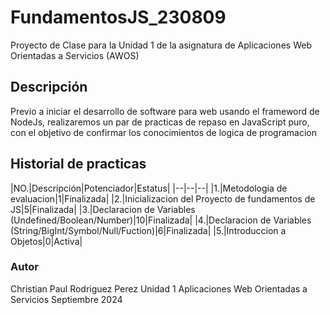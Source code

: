 # FundamentosJS_230809
Proyecto de Clase para la Unidad 1 de la asignatura de Aplicaciones Web Orientadas a Servicios (AWOS)

## Descripción

Previo a iniciar el desarrollo de software para web usando el frameword de NodeJs, realizaremos un par de practicas de repaso en JavaScript puro, con el objetivo 
de confirmar los conocimientos de logica de programacion 

##  Historial de practicas 

|NO.|Descripción|Potenciador|Estatus|
|--|--|--|
|1.|Metodologia de evaluacion|1|Finalizada|
|2.|Inicializacion del Proyecto de fundamentos de JS|5|Finalizada| 
|3.|Declaracion de Variables (Undefined/Boolean/Number)|10|Finalizada|
|4.|Declaracion de Variables (String/BigInt/Symbol/Null/Fuction)|6|Finalizada|
|5.|Introduccion a Objetos|0|Activa|

### Autor 

Christian Paul Rodriguez Perez
Unidad 1
Aplicaciones Web Orientadas a Servicios
Septiembre 2024 
